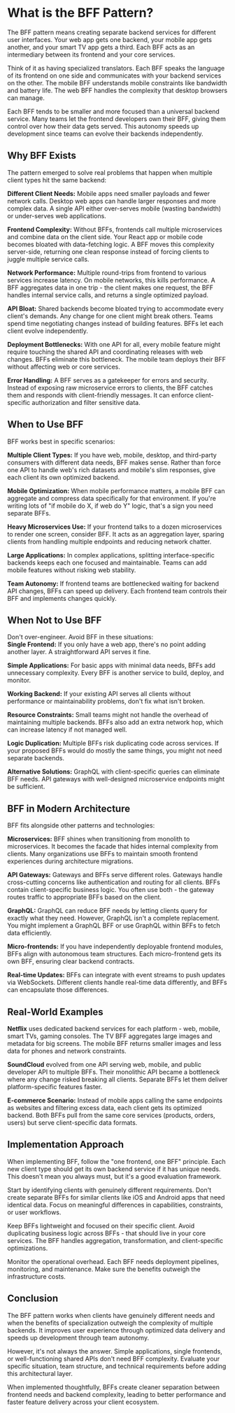 # What is the BFF Pattern?
The BFF pattern means creating separate backend services for different user interfaces. Your web app gets one backend, your mobile app gets another, and your smart TV app gets a third. Each BFF acts as an intermediary between its frontend and your core services.

Think of it as having specialized translators. Each BFF speaks the language of its frontend on one side and communicates with your backend services on the other. The mobile BFF understands mobile constraints like bandwidth and battery life. The web BFF handles the complexity that desktop browsers can manage.

Each BFF tends to be smaller and more focused than a universal backend service. Many teams let the frontend developers own their BFF, giving them control over how their data gets served. This autonomy speeds up development since teams can evolve their backends independently.  
## Why BFF Exists
The pattern emerged to solve real problems that happen when multiple client types hit the same backend:  

**Different Client Needs:** Mobile apps need smaller payloads and fewer network calls. Desktop web apps can handle larger responses and more complex data. A single API either over-serves mobile (wasting bandwidth) or under-serves web applications.  

**Frontend Complexity:** Without BFFs, frontends call multiple microservices and combine data on the client side. Your React app or mobile code becomes bloated with data-fetching logic. A BFF moves this complexity server-side, returning one clean response instead of forcing clients to juggle multiple service calls.  

**Network Performance:** Multiple round-trips from frontend to various services increase latency. On mobile networks, this kills performance. A BFF aggregates data in one trip - the client makes one request, the BFF handles internal service calls, and returns a single optimized payload.  

**API Bloat:** Shared backends become bloated trying to accommodate every client's demands. Any change for one client might break others. Teams spend time negotiating changes instead of building features. BFFs let each client evolve independently.  

**Deployment Bottlenecks:** With one API for all, every mobile feature might require touching the shared API and coordinating releases with web changes. BFFs eliminate this bottleneck. The mobile team deploys their BFF without affecting web or core services.  

**Error Handling:** A BFF serves as a gatekeeper for errors and security. Instead of exposing raw microservice errors to clients, the BFF catches them and responds with client-friendly messages. It can enforce client-specific authorization and filter sensitive data.  
## When to Use BFF
BFF works best in specific scenarios:  

**Multiple Client Types:** If you have web, mobile, desktop, and third-party consumers with different data needs, BFF makes sense. Rather than force one API to handle web's rich datasets and mobile's slim responses, give each client its own optimized backend.  

**Mobile Optimization:** When mobile performance matters, a mobile BFF can aggregate and compress data specifically for that environment. If you're writing lots of "if mobile do X, if web do Y" logic, that's a sign you need separate BFFs.  

**Heavy Microservices Use:** If your frontend talks to a dozen microservices to render one screen, consider BFF. It acts as an aggregation layer, sparing clients from handling multiple endpoints and reducing network chatter.  

**Large Applications:** In complex applications, splitting interface-specific backends keeps each one focused and maintainable. Teams can add mobile features without risking web stability.  

**Team Autonomy:** If frontend teams are bottlenecked waiting for backend API changes, BFFs can speed up delivery. Each frontend team controls their BFF and implements changes quickly.  

## When Not to Use BFF
Don't over-engineer. Avoid BFF in these situations:  
**Single Frontend:** If you only have a web app, there's no point adding another layer. A straightforward API serves it fine.  

**Simple Applications:** For basic apps with minimal data needs, BFFs add unnecessary complexity. Every BFF is another service to build, deploy, and monitor.  

**Working Backend:** If your existing API serves all clients without performance or maintainability problems, don't fix what isn't broken.  

**Resource Constraints:** Small teams might not handle the overhead of maintaining multiple backends. BFFs also add an extra network hop, which can increase latency if not managed well.  

**Logic Duplication:** Multiple BFFs risk duplicating code across services. If your proposed BFFs would do mostly the same things, you might not need separate backends.  

**Alternative Solutions:** GraphQL with client-specific queries can eliminate BFF needs. API gateways with well-designed microservice endpoints might be sufficient.  

## BFF in Modern Architecture
BFF fits alongside other patterns and technologies:  

**Microservices:** BFF shines when transitioning from monolith to microservices. It becomes the facade that hides internal complexity from clients. Many organizations use BFFs to maintain smooth frontend experiences during architecture migrations.  

**API Gateways:** Gateways and BFFs serve different roles. Gateways handle cross-cutting concerns like authentication and routing for all clients. BFFs contain client-specific business logic. You often use both - the gateway routes traffic to appropriate BFFs based on the client.  

**GraphQL:** GraphQL can reduce BFF needs by letting clients query for exactly what they need. However, GraphQL isn't a complete replacement. You might implement a GraphQL BFF or use GraphQL within BFFs to fetch data efficiently.  

**Micro-frontends:** If you have independently deployable frontend modules, BFFs align with autonomous team structures. Each micro-frontend gets its own BFF, ensuring clear backend contracts.  

**Real-time Updates:** BFFs can integrate with event streams to push updates via WebSockets. Different clients handle real-time data differently, and BFFs can encapsulate those differences.  

## Real-World Examples
**Netflix** uses dedicated backend services for each platform - web, mobile, smart TVs, gaming consoles. The TV BFF aggregates large images and metadata for big screens. The mobile BFF returns smaller images and less data for phones and network constraints.  

**SoundCloud** evolved from one API serving web, mobile, and public developer API to multiple BFFs. Their monolithic API became a bottleneck where any change risked breaking all clients. Separate BFFs let them deliver platform-specific features faster.  

**E-commerce Scenario:** Instead of mobile apps calling the same endpoints as websites and filtering excess data, each client gets its optimized backend. Both BFFs pull from the same core services (products, orders, users) but serve client-specific data formats.  

## Implementation Approach
When implementing BFF, follow the "one frontend, one BFF" principle. Each new client type should get its own backend service if it has unique needs. This doesn't mean you always must, but it's a good evaluation framework.  

Start by identifying clients with genuinely different requirements. Don't create separate BFFs for similar clients like iOS and Android apps that need identical data. Focus on meaningful differences in capabilities, constraints, or user workflows.  

Keep BFFs lightweight and focused on their specific client. Avoid duplicating business logic across BFFs - that should live in your core services. The BFF handles aggregation, transformation, and client-specific optimizations.  

Monitor the operational overhead. Each BFF needs deployment pipelines, monitoring, and maintenance. Make sure the benefits outweigh the infrastructure costs.  

## Conclusion
The BFF pattern works when clients have genuinely different needs and when the benefits of specialization outweigh the complexity of multiple backends. It improves user experience through optimized data delivery and speeds up development through team autonomy.  

However, it's not always the answer. Simple applications, single frontends, or well-functioning shared APIs don't need BFF complexity. Evaluate your specific situation, team structure, and technical requirements before adding this architectural layer.  

When implemented thoughtfully, BFFs create cleaner separation between frontend needs and backend complexity, leading to better performance and faster feature delivery across your client ecosystem.
